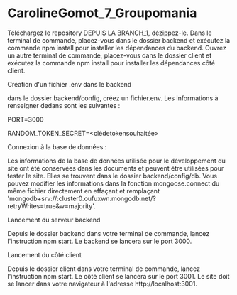 # CarolineGomot_7_Groupomania


Téléchargez le repository DEPUIS LA BRANCH_1, dézippez-le. Dans le terminal de commande, placez-vous dans le dossier backend et exécutez la commande npm install pour installer les dépendances du backend. Ouvrez un autre terminal de commande, placez-vous dans le dossier client et exécutez la commande npm install pour installer les dépendances côté client.

Création d'un fichier .env dans le backend

dans le dossier backend/config, créez un fichier.env. Les informations à renseigner dedans sont les suivantes : 

PORT=3000



RANDOM_TOKEN_SECRET=<clédetokensouhaitée>


Connexion à la base de données :

Les informations de la base de données utilisée pour le développement du site ont été conservées dans les documents et peuvent être utilisées pour tester le site. Elles se trouvent dans le dossier backend/config/db. Vous pouvez modifier les informations dans la fonction mongoose.connect du même fichier directement en effaçant et remplaçant 'mongodb+srv://<nomutilisateur>:<motdepasse>cluster0.oufuxwn.mongodb.net/<nomdatabase>?retryWrites=true&w=majority'.

Lancement du serveur backend

Depuis le dossier backend dans votre terminal de commande, lancez l'instruction npm start. Le backend se lancera sur le port 3000. 

Lancement du côté client

Depuis le dossier client dans votre terminal de commande, lancez l'instruction npm start. Le côté client se lancera sur le port 3001. Le site doit se lancer dans votre navigateur à l'adresse http://localhost:3001.
